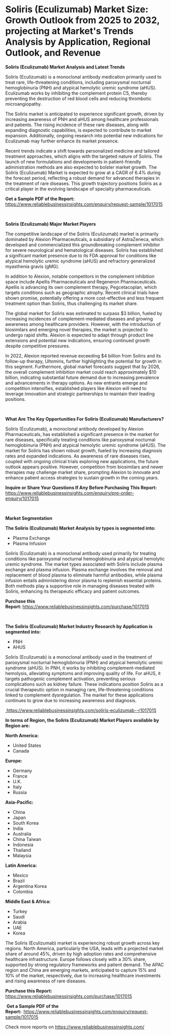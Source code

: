 <p><h1>Soliris (Eculizumab) Market Size: Growth Outlook from 2025 to 2032, projecting at Market's Trends Analysis by Application, Regional Outlook, and Revenue</h1></p><p><strong>Soliris (Eculizumab) Market Analysis and Latest Trends</strong></p>
<p><p>Soliris (Eculizumab) is a monoclonal antibody medication primarily used to treat rare, life-threatening conditions, including paroxysmal nocturnal hemoglobinuria (PNH) and atypical hemolytic uremic syndrome (aHUS). Eculizumab works by inhibiting the complement protein C5, thereby preventing the destruction of red blood cells and reducing thrombotic microangiopathy.</p><p>The Soliris market is anticipated to experience significant growth, driven by increasing awareness of PNH and aHUS among healthcare professionals and patients. The rising incidence of these rare diseases, along with expanding diagnostic capabilities, is expected to contribute to market expansion. Additionally, ongoing research into potential new indications for Eculizumab may further enhance its market presence.</p><p>Recent trends indicate a shift towards personalized medicine and tailored treatment approaches, which aligns with the targeted nature of Soliris. The launch of new formulations and developments in patient-friendly administration methods are also expected to bolster market growth. The Soliris (Eculizumab) Market is expected to grow at a CAGR of 6.4% during the forecast period, reflecting a robust demand for advanced therapies in the treatment of rare diseases. This growth trajectory positions Soliris as a critical player in the evolving landscape of specialty pharmaceuticals.</p></p>
<p><strong>Get a Sample PDF of the Report:&nbsp;</strong> <a href="https://www.reliablebusinessinsights.com/enquiry/request-sample/1017015?utm_campaign=1720&utm_medium=2&utm_source=Github&utm_content=ia&utm_term=21032025&utm_id=soliris-eculizumab">https://www.reliablebusinessinsights.com/enquiry/request-sample/1017015</a></p>
<p>&nbsp;</p>
<p><strong>Soliris (Eculizumab) Major Market Players</strong></p>
<p><p>The competitive landscape of the Soliris (Eculizumab) market is primarily dominated by Alexion Pharmaceuticals, a subsidiary of AstraZeneca, which developed and commercialized this groundbreaking complement inhibitor for severe neurological and hematological diseases. Soliris has established a significant market presence due to its FDA approval for conditions like atypical hemolytic uremic syndrome (aHUS) and refractory generalized myasthenia gravis (gMG).</p><p>In addition to Alexion, notable competitors in the complement inhibition space include Apellis Pharmaceuticals and Regeneron Pharmaceuticals. Apellis is advancing its own complement therapy, Pegcetacoplan, which targets conditions such as geographic atrophy. Recent clinical trials have shown promise, potentially offering a more cost-effective and less frequent treatment option than Soliris, thus challenging its market share.</p><p>The global market for Soliris was estimated to surpass $3 billion, fueled by increasing incidences of complement-mediated diseases and growing awareness among healthcare providers. However, with the introduction of biosimilars and emerging novel therapies, the market is projected to undergo rapid shifts. Alexion is expected to adapt through product line extensions and potential new indications, ensuring continued growth despite competitive pressures.</p><p>In 2022, Alexion reported revenue exceeding $4 billion from Soliris and its follow-up therapy, Ultomiris, further highlighting the potential for growth in this segment. Furthermore, global market forecasts suggest that by 2026, the overall complement inhibition market could reach approximately $10 billion, indicating substantial future demand due to increasing prevalence and advancements in therapy options. As new entrants emerge and competition intensifies, established players like Alexion will need to leverage innovation and strategic partnerships to maintain their leading positions.</p></p>
<p>&nbsp;</p>
<p><strong>What Are The Key Opportunities For Soliris (Eculizumab) Manufacturers?</strong></p>
<p><p>Soliris (Eculizumab), a monoclonal antibody developed by Alexion Pharmaceuticals, has established a significant presence in the market for rare diseases, specifically treating conditions like paroxysmal nocturnal hemoglobinuria (PNH) and atypical hemolytic uremic syndrome (aHUS). The market for Soliris has shown robust growth, fueled by increasing diagnosis rates and expanded indications. As awareness of rare diseases rises, coupled with ongoing clinical trials exploring new applications, the future outlook appears positive. However, competition from biosimilars and newer therapies may challenge market share, prompting Alexion to innovate and enhance patient access strategies to sustain growth in the coming years.</p></p>
<p><strong>Inquire or Share Your Questions If Any Before Purchasing This Report:</strong> <a href="https://www.reliablebusinessinsights.com/enquiry/pre-order-enquiry/1017015?utm_campaign=1720&utm_medium=2&utm_source=Github&utm_content=ia&utm_term=21032025&utm_id=soliris-eculizumab">https://www.reliablebusinessinsights.com/enquiry/pre-order-enquiry/1017015</a></p>
<p>&nbsp;</p>
<p><strong>Market Segmentation</strong></p>
<p><strong>The Soliris (Eculizumab) Market Analysis by types is segmented into:</strong></p>
<p><ul><li>Plasma Exchange</li><li>Plasma Infusion</li></ul></p>
<p><p>Soliris (Eculizumab) is a monoclonal antibody used primarily for treating conditions like paroxysmal nocturnal hemoglobinuria and atypical hemolytic uremic syndrome. The market types associated with Soliris include plasma exchange and plasma infusion. Plasma exchange involves the removal and replacement of blood plasma to eliminate harmful antibodies, while plasma infusion entails administering donor plasma to replenish essential proteins. Both methods play a supportive role in managing diseases treated with Soliris, enhancing its therapeutic efficacy and patient outcomes.</p></p>
<p><strong>Purchase this Report:&nbsp;</strong><a href="https://www.reliablebusinessinsights.com/purchase/1017015?utm_campaign=1720&utm_medium=2&utm_source=Github&utm_content=ia&utm_term=21032025&utm_id=soliris-eculizumab">https://www.reliablebusinessinsights.com/purchase/1017015</a></p>
<p>&nbsp;</p>
<p><strong>The Soliris (Eculizumab) Market Industry Research by Application is segmented into:</strong></p>
<p><ul><li>PNH</li><li>AHUS</li></ul></p>
<p><p>Soliris (Eculizumab) is a monoclonal antibody used in the treatment of paroxysmal nocturnal hemoglobinuria (PNH) and atypical hemolytic uremic syndrome (aHUS). In PNH, it works by inhibiting complement-mediated hemolysis, alleviating symptoms and improving quality of life. For aHUS, it targets pathogenic complement activation, preventing serious complications such as kidney failure. These indications position Soliris as a crucial therapeutic option in managing rare, life-threatening conditions linked to complement dysregulation. The market for these applications continues to grow due to increasing awareness and diagnosis.</p></p>
<p><a href="https://www.reliablebusinessinsights.com/soliris-eculizumab--r1017015?utm_campaign=1720&utm_medium=2&utm_source=Github&utm_content=ia&utm_term=21032025&utm_id=soliris-eculizumab">&nbsp;https://www.reliablebusinessinsights.com/soliris-eculizumab--r1017015</a></p>
<p><strong>In terms of Region, the Soliris (Eculizumab) Market Players available by Region are:</strong></p>
<p>
    <p> <strong> North America: </strong>
        <ul>
            <li>United States</li>
            <li>Canada</li>
        </ul>
        </p> 
    <p> <strong> Europe: </strong>
        <ul>
            <li>Germany</li>
            <li>France</li>
            <li>U.K.</li>
            <li>Italy</li>
            <li>Russia</li>
        </ul>
        </p> 
    <p> <strong> Asia-Pacific: </strong>
        <ul>
            <li>China</li>
            <li>Japan</li>
            <li>South Korea</li>
            <li>India</li>
            <li>Australia</li>
            <li>China Taiwan</li>
            <li>Indonesia</li>
            <li>Thailand</li>
            <li>Malaysia</li>
        </ul>
        </p> 
    <p> <strong> Latin America: </strong>
        <ul>
            <li>Mexico</li>
            <li>Brazil</li>
            <li>Argentina Korea</li>
            <li>Colombia</li>
        </ul>
        </p> 
    <p> <strong> Middle East & Africa: </strong>
        <ul>
            <li>Turkey</li>
            <li>Saudi</li>
            <li>Arabia</li>
            <li>UAE</li>
            <li>Korea</li>
        </ul>
    </p>
    </p>
<p><p>The Soliris (Eculizumab) market is experiencing robust growth across key regions. North America, particularly the USA, leads with a projected market share of around 45%, driven by high adoption rates and comprehensive healthcare infrastructure. Europe follows closely with a 30% share, supported by strong regulatory frameworks and patient demand. The APAC region and China are emerging markets, anticipated to capture 15% and 10% of the market, respectively, due to increasing healthcare investments and rising awareness of rare diseases.</p></p>
<p><strong>Purchase this Report: </strong><a href="https://www.reliablebusinessinsights.com/purchase/1017015?utm_campaign=1720&utm_medium=2&utm_source=Github&utm_content=ia&utm_term=21032025&utm_id=soliris-eculizumab">https://www.reliablebusinessinsights.com/purchase/1017015</a></p>
<p>&nbsp;<strong>Get a Sample PDF of the Report:&nbsp;&nbsp;</strong><a href="https://www.reliablebusinessinsights.com/enquiry/request-sample/1017015?utm_campaign=1720&utm_medium=2&utm_source=Github&utm_content=ia&utm_term=21032025&utm_id=soliris-eculizumab">https://www.reliablebusinessinsights.com/enquiry/request-sample/1017015</a></p>
<p><strong></strong></p>
<p>Check more reports on <a href="https://www.reliablebusinessinsights.com/?utm_campaign=1720&utm_medium=2&utm_source=Github&utm_content=ia&utm_term=21032025&utm_id=soliris-eculizumab">https://www.reliablebusinessinsights.com/</a></p>